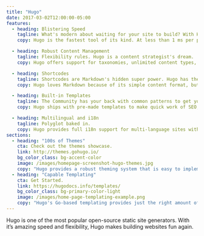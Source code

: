 ```yaml
---
title: "Hugo"
date: 2017-03-02T12:00:00-05:00
features:
  - heading: Blistering Speed
    tagline: What's modern about waiting for your site to build? With Hugo, you don't have to.
    copy: Hugo is the fastest tool of its kind. At less than 1 ms per page, the average site builds in less than a second.

  - heading: Robust Content Management
    tagline: Flexibility rules. Hugo is a content strategist's dream.
    copy: Hugo offers support for taxonomies, unlimited content types, DRY templating, URL management, menus, archetypes, and summaries, all without the need for plugins. Need dynamic, API-driven content? That's baked in too.

  - heading: Shortcodes
    tagline: Shortcodes are Markdown's hidden super power. Hugo has them, and you can even write your own.
    copy: Hugo loves Markdown because of its simple content format, but there are times when markdown falls short. We think this contradicts the beautiful simplicity of markdown’s syntax. Hugo created shortcodes to circumvent these limitations.

  - heading: Built-in Templates
    tagline: The Community has your back with common patterns to get your work done quickly.
    copy: Hugo ships with pre-made templates to make quick work of SEO, commenting, analytics and other functions.

  - heading: Multilingual and i18n
    tagline: Polyglot baked in.
    copy: Hugo provides full i18n support for multi-language sites with the same straightforward development experience Hugo users love in single-language sites.
sections:
  - heading: "100s of Themes"
    cta: Check out the themes showcase.
    link: http://themes.gohugo.io/
    bg_color_class: bg-accent-color
    image: /images/homepage-screenshot-hugo-themes.jpg
    copy: "Hugo provides a robust theming system that is easy to implement but capable of producing even the most complicated websites."
  - heading: "Capable Templating"
    cta: Get Started.
    link: https://hugodocs.info/templates/
    bg_color_class: bg-primary-color-light
    image: /images/home-page-templating-example.png
    copy: "Hugo's Go-based templating provides just the right amount of logic to build anything from the simple to complex. If you prefer Jade/Pug-like syntax, use the Amber or Ace library instead, or mix them however you like."  
---
```

Hugo is one of the most popular open-source static site generators. With it’s amazing speed and flexibility, Hugo makes building websites fun again.
